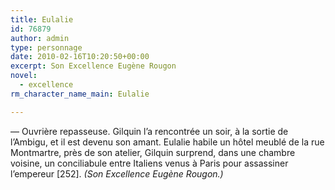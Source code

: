 ```yaml
---
title: Eulalie
id: 76879
author: admin
type: personnage
date: 2010-02-16T10:20:50+00:00
excerpt: Son Excellence Eugène Rougon
novel:
  - excellence
rm_character_name_main: Eulalie

---
```

— Ouvrière repasseuse. Gilquin l&rsquo;a rencontrée un soir, à la sortie de l&rsquo;Ambigu, et il est devenu son amant. Eulalie habile un hôtel meublé de la rue Montmartre, près de son atelier, Gilquin surprend, dans une chambre voisine, un conciliabule entre Italiens venus à Paris pour assassiner l&rsquo;empereur [252]. _(Son Excellence Eugène Rougon.)_